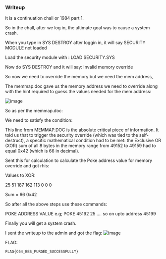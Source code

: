 ### Writeup

It is a continuation chall or 1984 part 1.

So in the chall, after we log in, the ultimate goal was to cause a system crash.

When you type in SYS DESTROY after loggin in, it will say SECURITY MODULE not loaded

Load the security module with : LOAD SECURITY.SYS

Now do SYS DESTROY and it will say: Invalid memory override

So now we need to override the memory but we need the mem address,

The memmap.doc gave us the memory address we need to override along with the hint required to guess the values needed for the mem address:

![image](https://github.com/user-attachments/assets/54af639c-b6a5-4b32-b5d1-9b6735d183a9)
 
So as per the memmap.doc:

We need to satisfy the condition:

This line from MEMMAP.DOC is the absolute critical piece of information. It told us that to trigger the security override (which was tied to the self-destruct), a specific mathematical condition had to be met: the Exclusive OR (XOR) sum of all 8 bytes in the memory range from 49152 to 49159 had to equal 0x42 (which is 66 in decimal).


Sent this for calculation to calculate the Poke address value for memory override and got rhis:

Values to XOR:

25
51
187
162
113
0
0
0

Sum = 66 0x42

So after all the above steps use these commands:

POKE ADDRESS VALUE
e.g;
POKE 45192 25 
.... so on upto address 45199


Finally you will get a system crash.

I sent the writeup to the admin and got the flag:
![image](https://github.com/user-attachments/assets/9aa9dd48-9951-45af-8256-4c1b0c3a1fbd)

FLAG: 
```
FLAG{C64_BBS_PURGED_SUCCESSFULLY} 
```
